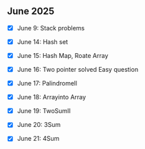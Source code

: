 ## June 2025
- [x] June 9: Stack problems
- [x] June 14: Hash set
- [x] June 15: Hash Map, Roate Array
- [x] June 16: Two pointer solved Easy question
- [x] June 17: Palindromell
- [x] June 18: Arrayinto Array
- [x] June 19: TwoSumII
- [x] June 20: 3Sum
- [x] June 21: 4Sum

